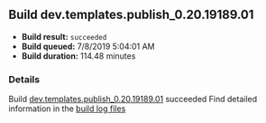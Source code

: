 ## Build dev.templates.publish_0.20.19189.01
- **Build result:** `succeeded`
- **Build queued:** 7/8/2019 5:04:01 AM
- **Build duration:** 114.48 minutes
### Details
Build [dev.templates.publish_0.20.19189.01](https://winappstudio.visualstudio.com/web/build.aspx?pcguid=a4ef43be-68ce-4195-a619-079b4d9834c2&builduri=vstfs%3a%2f%2f%2fBuild%2fBuild%2f29241) succeeded
Find detailed information in the [build log files](https://uwpctdiags.blob.core.windows.net/buildlogs/dev.templates.publish_0.20.19189.01_logs.zip)
